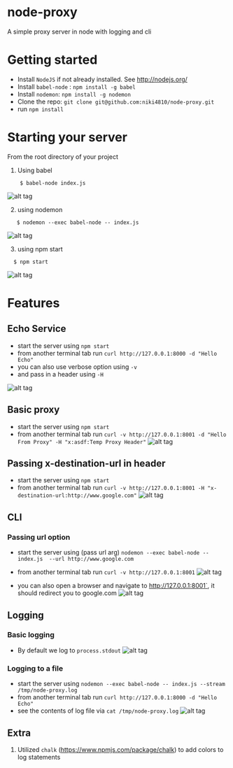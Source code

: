 # node-proxy
A simple proxy server in node with logging and cli

# Getting started

- Install `NodeJS` if not already installed. See http://nodejs.org/
- Install `babel-node` : `npm install -g babel`
- Install `nodemon`:  `npm install -g nodemon`
- Clone the repo: `git clone git@github.com:niki4810/node-proxy.git`
- run  `npm install`

# Starting your server

From the root directory of your project

1) Using babel

```
	$ babel-node index.js
```
![alt tag](https://raw.githubusercontent.com/niki4810/node-proxy/gh-pages/images/1-babel-node.gif)

2) using nodemon

```
   $ nodemon --exec babel-node -- index.js
```
![alt tag](https://raw.githubusercontent.com/niki4810/node-proxy/gh-pages/images/2-nodemon-start.gif)

3) using npm start

```
  $ npm start 
```
![alt tag](https://raw.githubusercontent.com/niki4810/node-proxy/gh-pages/images/3-npm-start.gif)

# Features

## Echo Service

- start the server using `npm start`
- from another terminal tab run `curl http://127.0.0.1:8000 -d "Hello Echo"`
- you can also use verbose option using `-v`
- and pass in a header using `-H`

![alt tag](https://raw.githubusercontent.com/niki4810/node-proxy/gh-pages/images/4-echo.gif)


## Basic proxy

- start the server using `npm start`
- from another terminal tab run `curl -v http://127.0.0.1:8001 -d "Hello From Proxy" -H "x:asdf:Temp Proxy Header"`
![alt tag](https://raw.githubusercontent.com/niki4810/node-proxy/gh-pages/images/5-basic-proxy.gif)

## Passing x-destination-url in header
- start the server using `npm start`
- from another terminal tab run `curl -v http://127.0.0.1:8001 -H "x-destination-url:http://www.google.com"`
![alt tag](https://raw.githubusercontent.com/niki4810/node-proxy/gh-pages/images/6-x-destination-url.gif)


## CLI

### Passing url option
- start the server using (pass url arg) `nodemon --exec babel-node -- index.js  --url http://www.google.com`
- from another terminal tab run `curl -v http://127.0.0.1:8001`
![alt tag](https://raw.githubusercontent.com/niki4810/node-proxy/gh-pages/images/7-cli-url.gif)

- you can also open a browser and navigate to http://127.0.0.1:8001`, it should redirect you to google.com
![alt tag](https://raw.githubusercontent.com/niki4810/node-proxy/gh-pages/images/7-1-cli-url-test-in-browser.gif)

## Logging

### Basic logging
- By default we log to `process.stdout`
![alt tag](https://raw.githubusercontent.com/niki4810/node-proxy/gh-pages/images/8-basic-logging.gif)

### Logging to a file

- start the server using `nodemon --exec babel-node -- index.js --stream /tmp/node-proxy.log`
- from another terminal tab run `curl http://127.0.0.1:8000 -d "Hello Echo"`
- see the contents of log file via `cat /tmp/node-proxy.log`
![alt tag](https://raw.githubusercontent.com/niki4810/node-proxy/gh-pages/images/9-logging-to-a-file.gif)


## Extra

1) Utilized `chalk` (https://www.npmjs.com/package/chalk) to add colors to log statements

